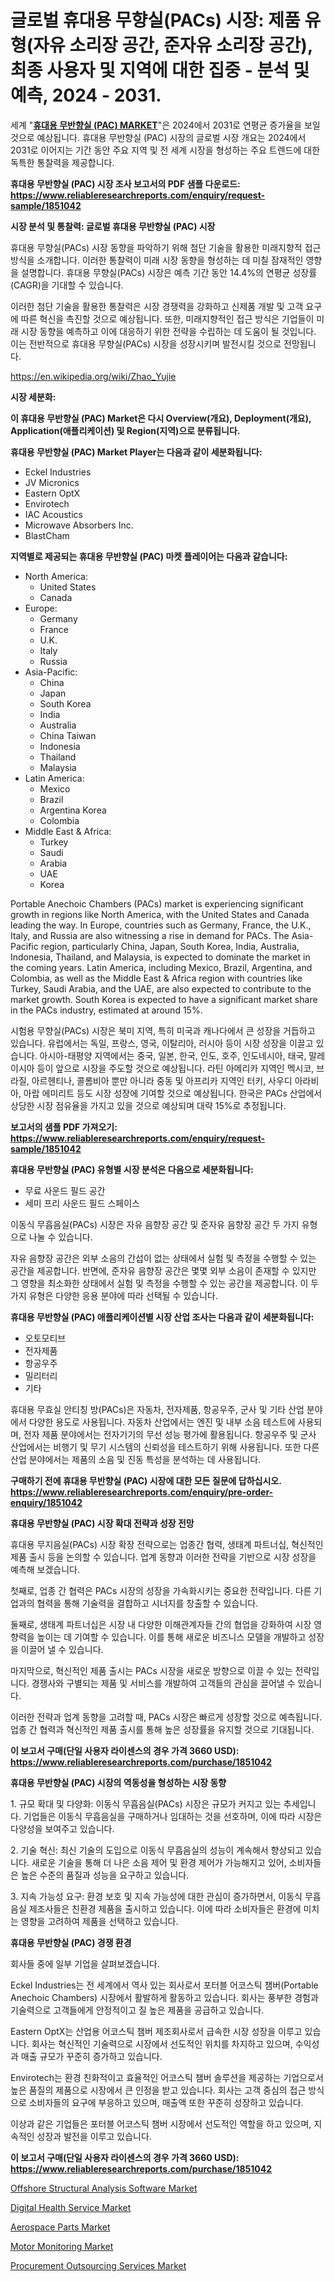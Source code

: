 <p><h1>글로벌 휴대용 무향실(PACs) 시장: 제품 유형(자유 소리장 공간, 준자유 소리장 공간), 최종 사용자 및 지역에 대한 집중 - 분석 및 예측, 2024 - 2031.</h1></p><p>세계 "<strong><a href="https://www.reliableresearchreports.com/global-portable-anechoic-chambers-market-r1851042">휴대용 무반향실 (PAC) MARKET</a></strong>"은 2024에서 2031로 연평균 증가율을 보일 것으로 예상됩니다. 휴대용 무반향실 (PAC) 시장의 글로벌 시장 개요는 2024에서 2031로 이어지는 기간 동안 주요 지역 및 전 세계 시장을 형성하는 주요 트렌드에 대한 독특한 통찰력을 제공합니다.</p>
<p><strong>휴대용 무반향실 (PAC) 시장 조사 보고서의 PDF 샘플 다운로드: <a href="https://www.reliableresearchreports.com/enquiry/request-sample/1851042">https://www.reliableresearchreports.com/enquiry/request-sample/1851042</a></strong></p>
<p><strong>시장 분석 및 통찰력: 글로벌 휴대용 무반향실 (PAC) 시장</strong></p>
<p><p>휴대용 무향실(PACs) 시장 동향을 파악하기 위해 첨단 기술을 활용한 미래지향적 접근 방식을 소개합니다. 이러한 통찰력이 미래 시장 동향을 형성하는 데 미칠 잠재적인 영향을 설명합니다. 휴대용 무향실(PACs) 시장은 예측 기간 동안 14.4%의 연평균 성장률(CAGR)을 기대할 수 있습니다. </p><p>이러한 첨단 기술을 활용한 통찰력은 시장 경쟁력을 강화하고 신제품 개발 및 고객 요구에 따른 혁신을 촉진할 것으로 예상됩니다. 또한, 미래지향적인 접근 방식은 기업들이 미래 시장 동향을 예측하고 이에 대응하기 위한 전략을 수립하는 데 도움이 될 것입니다. 이는 전반적으로 휴대용 무향실(PACs) 시장을 성장시키며 발전시킬 것으로 전망됩니다.</p></p>
<p><a href="%7CAUTHORITHY_DOMAIN_URL%7C">https://en.wikipedia.org/wiki/Zhao_Yujie</a></p>
<p><strong>시장 세분화:</strong></p>
<p><strong>이 휴대용 무반향실 (PAC) Market은 다시 Overview(개요), Deployment(개요), Application(애플리케이션) 및 Region(지역)으로 분류됩니다.</strong></p>
<p><strong>휴대용 무반향실 (PAC) Market Player는 다음과 같이 세분화됩니다:</strong></p>
<p><ul><li>Eckel Industries</li><li>JV Micronics</li><li>Eastern OptX</li><li>Envirotech</li><li>IAC Acoustics</li><li>Microwave Absorbers Inc.</li><li>BlastCham</li></ul></p>
<p><strong>지역별로 제공되는 휴대용 무반향실 (PAC) 마켓 플레이어는 다음과 같습니다:</strong></p>
<p><ul>
    <li>
        North America:
        <ul>
            <li>United States</li>
            <li>Canada</li>
        </ul>
    </li>
    <li>
        Europe:
        <ul>
            <li>Germany</li>
            <li>France</li>
            <li>U.K.</li>
            <li>Italy</li>
            <li>Russia</li>
        </ul>
    </li>
    <li>
        Asia-Pacific:
        <ul>
            <li>China</li>
            <li>Japan</li>
            <li>South Korea</li>
            <li>India</li>
            <li>Australia</li>
            <li>China Taiwan</li>
            <li>Indonesia</li>
            <li>Thailand</li>
            <li>Malaysia</li>
        </ul>
    </li>
    <li>
        Latin America:
        <ul>
            <li>Mexico</li>
            <li>Brazil</li>
            <li>Argentina Korea</li>
            <li>Colombia</li>
        </ul>
    </li>
    <li>
        Middle East & Africa:
        <ul>
            <li>Turkey</li>
            <li>Saudi</li>
            <li>Arabia</li>
            <li>UAE</li>
            <li>Korea</li>
        </ul>
    </li>
    </ul></p>
<p><p>Portable Anechoic Chambers (PACs) market is experiencing significant growth in regions like North America, with the United States and Canada leading the way. In Europe, countries such as Germany, France, the U.K., Italy, and Russia are also witnessing a rise in demand for PACs. The Asia-Pacific region, particularly China, Japan, South Korea, India, Australia, Indonesia, Thailand, and Malaysia, is expected to dominate the market in the coming years. Latin America, including Mexico, Brazil, Argentina, and Colombia, as well as the Middle East & Africa region with countries like Turkey, Saudi Arabia, and the UAE, are also expected to contribute to the market growth. South Korea is expected to have a significant market share in the PACs industry, estimated at around 15%.</p><p>시험용 무향실(PACs) 시장은 북미 지역, 특히 미국과 캐나다에서 큰 성장을 거듭하고 있습니다. 유럽에서는 독일, 프랑스, 영국, 이탈리아, 러시아 등이 시장 성장을 이끌고 있습니다. 아시아-태평양 지역에서는 중국, 일본, 한국, 인도, 호주, 인도네시아, 태국, 말레이시아 등이 앞으로 시장을 주도할 것으로 예상됩니다. 라틴 아메리카 지역인 멕시코, 브라질, 아르헨티나, 콜롬비아 뿐만 아니라 중동 및 아프리카 지역인 터키, 사우디 아라비아, 아랍 에미리트 등도 시장 성장에 기여할 것으로 예상됩니다. 한국은 PACs 산업에서 상당한 시장 점유율을 가지고 있을 것으로 예상되며 대략 15%로 추정됩니다.</p></p>
<p><strong>보고서의 샘플 PDF 가져오기: <a href="https://www.reliableresearchreports.com/enquiry/request-sample/1851042">https://www.reliableresearchreports.com/enquiry/request-sample/1851042</a></strong></p>
<p><strong>휴대용 무반향실 (PAC) 유형별 시장 분석은 다음으로 세분화됩니다:</strong></p>
<p><ul><li>무료 사운드 필드 공간</li><li>세미 프리 사운드 필드 스페이스</li></ul></p>
<p><p>이동식 무흡음실(PACs) 시장은 자유 음향장 공간 및 준자유 음향장 공간 두 가지 유형으로 나눌 수 있습니다. </p><p>자유 음향장 공간은 외부 소음의 간섭이 없는 상태에서 실험 및 측정을 수행할 수 있는 공간을 제공합니다. 반면에, 준자유 음향장 공간은 몇몇 외부 소음이 존재할 수 있지만 그 영향을 최소화한 상태에서 실험 및 측정을 수행할 수 있는 공간을 제공합니다. 이 두 가지 유형은 다양한 응용 분야에 따라 선택될 수 있습니다.</p></p>
<p><strong>휴대용 무반향실 (PAC) 애플리케이션별 시장 산업 조사는 다음과 같이 세분화됩니다:</strong></p>
<p><ul><li>오토모티브</li><li>전자제품</li><li>항공우주</li><li>밀리터리</li><li>기타</li></ul></p>
<p><p>휴대용 무효실 안티칭 방(PACs)은 자동차, 전자제품, 항공우주, 군사 및 기타 산업 분야에서 다양한 용도로 사용됩니다. 자동차 산업에서는 엔진 및 내부 소음 테스트에 사용되며, 전자 제품 분야에서는 전자기기의 무선 성능 평가에 활용됩니다. 항공우주 및 군사 산업에서는 비행기 및 무기 시스템의 신뢰성을 테스트하기 위해 사용됩니다. 또한 다른 산업 분야에서는 제품의 소음 및 진동 특성을 분석하는 데 사용됩니다.</p></p>
<p><strong>구매하기 전에 휴대용 무반향실 (PAC) 시장에 대한 모든 질문에 답하십시오. <a href="https://www.reliableresearchreports.com/enquiry/pre-order-enquiry/1851042">https://www.reliableresearchreports.com/enquiry/pre-order-enquiry/1851042</a></strong></p>
<p><strong>휴대용 무반향실 (PAC) 시장 확대 전략과 성장 전망</strong></p>
<p><p>휴대용 무지음실(PACs) 시장 확장 전략으로는 업종간 협력, 생태계 파트너십, 혁신적인 제품 출시 등을 논의할 수 있습니다. 업계 동향과 이러한 전략을 기반으로 시장 성장을 예측해 보겠습니다.</p><p>첫째로, 업종 간 협력은 PACs 시장의 성장을 가속화시키는 중요한 전략입니다. 다른 기업과의 협력을 통해 기술력을 결합하고 시너지를 창출할 수 있습니다.</p><p>둘째로, 생태계 파트너십은 시장 내 다양한 이해관계자들 간의 협업을 강화하여 시장 영향력을 높이는 데 기여할 수 있습니다. 이를 통해 새로운 비즈니스 모델을 개발하고 성장을 이끌어 낼 수 있습니다.</p><p>마지막으로, 혁신적인 제품 출시는 PACs 시장을 새로운 방향으로 이끌 수 있는 전략입니다. 경쟁사와 구별되는 제품 및 서비스를 개발하여 고객들의 관심을 끌어낼 수 있습니다.</p><p>이러한 전략과 업계 동향을 고려할 때, PACs 시장은 빠르게 성장할 것으로 예측됩니다. 업종 간 협력과 혁신적인 제품 출시를 통해 높은 성장률을 유지할 것으로 기대됩니다.</p></p>
<p><strong>이 보고서 구매(단일 사용자 라이센스의 경우 가격 3660 USD): <a href="https://www.reliableresearchreports.com/purchase/1851042">https://www.reliableresearchreports.com/purchase/1851042</a></strong></p>
<p><strong>휴대용 무반향실 (PAC) 시장의 역동성을 형성하는 시장 동향</strong></p>
<p><p>1. 규모 확대 및 다양화: 이동식 무흡음실(PACs) 시장은 규모가 커지고 있는 추세입니다. 기업들은 이동식 무흡음실을 구매하거나 임대하는 것을 선호하며, 이에 따라 시장은 다양성을 보여주고 있습니다.</p><p>2. 기술 혁신: 최신 기술의 도입으로 이동식 무흡음실의 성능이 계속해서 향상되고 있습니다. 새로운 기술을 통해 더 나은 소음 제어 및 환경 제어가 가능해지고 있어, 소비자들은 높은 수준의 품질과 성능을 요구하고 있습니다.</p><p>3. 지속 가능성 요구: 환경 보호 및 지속 가능성에 대한 관심이 증가하면서, 이동식 무흡음실 제조사들은 친환경 제품을 출시하고 있습니다. 이에 따라 소비자들은 환경에 미치는 영향을 고려하여 제품을 선택하고 있습니다.</p></p>
<p><strong>휴대용 무반향실 (PAC) 경쟁 환경</strong></p>
<p><p>회사들 중에 일부 기업을 살펴보겠습니다. </p><p>Eckel Industries는 전 세계에서 역사 있는 회사로서 포터블 어코스틱 챔버(Portable Anechoic Chambers) 시장에서 활발하게 활동하고 있습니다. 회사는 풍부한 경험과 기술력으로 고객들에게 안정적이고 질 높은 제품을 공급하고 있습니다. </p><p>Eastern OptX는 산업용 어코스틱 챔버 제조회사로서 급속한 시장 성장을 이루고 있습니다. 회사는 혁신적인 기술력으로 시장에서 선도적인 위치를 차지하고 있으며, 수익성과 매출 규모가 꾸준히 증가하고 있습니다. </p><p>Envirotech는 환경 친화적이고 효율적인 어코스틱 챔버 솔루션을 제공하는 기업으로서 높은 품질의 제품으로 시장에서 큰 인정을 받고 있습니다. 회사는 고객 중심의 접근 방식으로 소비자들의 요구에 부응하고 있으며, 매출액 또한 꾸준히 성장하고 있습니다. </p><p>이상과 같은 기업들은 포터블 어코스틱 챔버 시장에서 선도적인 역할을 하고 있으며, 지속적인 성장과 발전을 이루고 있습니다.</p></p>
<p><strong>이 보고서 구매(단일 사용자 라이센스의 경우 가격 3660 USD): <a href="https://www.reliableresearchreports.com/purchase/1851042">https://www.reliableresearchreports.com/purchase/1851042</a></strong></p>
<p><p><a href="https://github.com/xphhkedv5/Market-Research-Report-List-1/blob/main/offshore-structural-analysis-software-market.md">Offshore Structural Analysis Software Market</a></p><p><a href="https://github.com/wwwkeltoum/Market-Research-Report-List-4/blob/main/digital-health-service-market.md">Digital Health Service Market</a></p><p><a href="https://github.com/rontaybrewer02024/Market-Research-Report-List-1/blob/main/aerospace-parts-market.md">Aerospace Parts Market</a></p><p><a href="https://github.com/joannesouthgate/Market-Research-Report-List-4/blob/main/motor-monitoring-market.md">Motor Monitoring Market</a></p><p><a href="https://github.com/sofayahoo2023/Market-Research-Report-List-6/blob/main/procurement-outsourcing-services-market.md">Procurement Outsourcing Services Market</a></p></p>